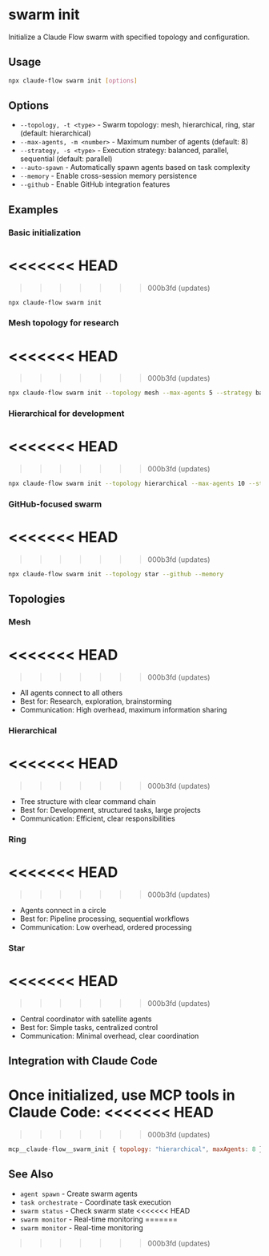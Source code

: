 # swarm init

Initialize a Claude Flow swarm with specified topology and configuration.

## Usage

```bash
npx claude-flow swarm init [options]
```

## Options

- `--topology, -t <type>` - Swarm topology: mesh, hierarchical, ring, star (default: hierarchical)
- `--max-agents, -m <number>` - Maximum number of agents (default: 8)
- `--strategy, -s <type>` - Execution strategy: balanced, parallel, sequential (default: parallel)
- `--auto-spawn` - Automatically spawn agents based on task complexity
- `--memory` - Enable cross-session memory persistence
- `--github` - Enable GitHub integration features

## Examples

### Basic initialization
<<<<<<< HEAD
=======

>>>>>>> 000b3fd (updates)
```bash
npx claude-flow swarm init
```

### Mesh topology for research
<<<<<<< HEAD
=======

>>>>>>> 000b3fd (updates)
```bash
npx claude-flow swarm init --topology mesh --max-agents 5 --strategy balanced
```

### Hierarchical for development
<<<<<<< HEAD
=======

>>>>>>> 000b3fd (updates)
```bash
npx claude-flow swarm init --topology hierarchical --max-agents 10 --strategy parallel --auto-spawn
```

### GitHub-focused swarm
<<<<<<< HEAD
=======

>>>>>>> 000b3fd (updates)
```bash
npx claude-flow swarm init --topology star --github --memory
```

## Topologies

### Mesh
<<<<<<< HEAD
=======

>>>>>>> 000b3fd (updates)
- All agents connect to all others
- Best for: Research, exploration, brainstorming
- Communication: High overhead, maximum information sharing

### Hierarchical
<<<<<<< HEAD
=======

>>>>>>> 000b3fd (updates)
- Tree structure with clear command chain
- Best for: Development, structured tasks, large projects
- Communication: Efficient, clear responsibilities

### Ring
<<<<<<< HEAD
=======

>>>>>>> 000b3fd (updates)
- Agents connect in a circle
- Best for: Pipeline processing, sequential workflows
- Communication: Low overhead, ordered processing

### Star
<<<<<<< HEAD
=======

>>>>>>> 000b3fd (updates)
- Central coordinator with satellite agents
- Best for: Simple tasks, centralized control
- Communication: Minimal overhead, clear coordination

## Integration with Claude Code

Once initialized, use MCP tools in Claude Code:
<<<<<<< HEAD
=======

>>>>>>> 000b3fd (updates)
```javascript
mcp__claude-flow__swarm_init { topology: "hierarchical", maxAgents: 8 }
```

## See Also

- `agent spawn` - Create swarm agents
- `task orchestrate` - Coordinate task execution
- `swarm status` - Check swarm state
<<<<<<< HEAD
- `swarm monitor` - Real-time monitoring
=======
- `swarm monitor` - Real-time monitoring
>>>>>>> 000b3fd (updates)
